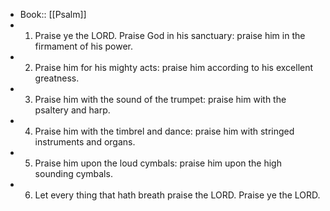 - Book:: [[Psalm]]
- 1. Praise ye the LORD. Praise God in his sanctuary: praise him in the firmament of his power.
- 2. Praise him for his mighty acts: praise him according to his excellent greatness.
- 3. Praise him with the sound of the trumpet: praise him with the psaltery and harp.
- 4. Praise him with the timbrel and dance: praise him with stringed instruments and organs.
- 5. Praise him upon the loud cymbals: praise him upon the high sounding cymbals.
- 6. Let every thing that hath breath praise the LORD. Praise ye the LORD.
